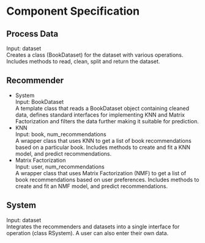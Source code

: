 # Component Specification
## Process Data
Input: dataset\
Creates a class (BookDataset) for the dataset with various operations. Includes methods to read, clean, split and return the dataset. 

## Recommender
* System\
Input: BookDataset\
A template class that reads a BookDataset object containing cleaned data, defines standard interfaces for implementing KNN and Matrix Factorization and filters the data further making it suitable for prediction.
* KNN\
Input: book, num_recommendations\
A wrapper class that uses KNN to get a list of book recommendations based on a particular book. Includes methods to create and fit a KNN model, and predict recommendations.
* Matrix Factorization\
Input: user, num_recommendations\
A wrapper class that uses Matrix Factorization (NMF) to get a list of book recommendations based on user preferences. Includes methods to create and fit an NMF model, and predict recommendations.

## System
Input: dataset\
Integrates the recommenders and datasets into a single interface for operation (class RSystem). A user can also enter their own data.
